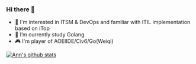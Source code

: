 ### Hi there 👋

<!--
**annProg/annProg** is a ✨ _special_ ✨ repository because its `README.md` (this file) appears on your GitHub profile.

Here are some ideas to get you started:

- 🔭 I’m currently working on ...
- 🌱 I’m currently learning ...
- 👯 I’m looking to collaborate on ...
- 🤔 I’m looking for help with ...
- 💬 Ask me about ...
- 📫 How to reach me: ...
- 😄 Pronouns: ...
- ⚡ Fun fact: ...
-->

- 👀 I'm interested in ITSM & DevOps and familiar with ITIL implementation based on iTop
- 🌱 I’m currently study Golang.
- 🎮 I'm player of AOEⅡDE/Civ6/Go(Weiqi) 

[![Ann's github stats](https://github-readme-stats.vercel.app/api?username=annProg&show_icons=true&theme=bear)](https://github.com/annProg)
